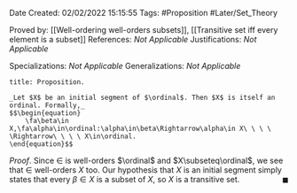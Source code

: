<div class="topSpace"></div>

Date Created: 02/02/2022 15:15:55
Tags: #Proposition #Later/Set_Theory

Proved by: [[Well-ordering well-orders subsets]], [[Transitive set iff every element is a subset]]
References: _Not Applicable_
Justifications: _Not Applicable_

Specializations: _Not Applicable_
Generalizations: _Not Applicable_

``` ad-Proposition
title: Proposition.

_Let $X$ be an initial segment of $\ordinal$. Then $X$ is itself an ordinal. Formally,_
$$\begin{equation}
    \fa\beta\in X,\fa\alpha\in\ordinal:\alpha\in\beta\Rightarrow\alpha\in X\ \ \ \ \Rightarrow\ \ \ \ X\in\ordinal.
\end{equation}$$

```

_Proof_. Since $\in$ is well-orders $\ordinal$ and $X\subseteq\ordinal$, we see that $\in$ well-orders $X$ too. Our hypothesis that $X$ is an initial segment simply states that every $\beta\in X$ is a subset of $X$, so $X$ is a transitive set.<span style="float:right;">$\blacksquare$</span>
